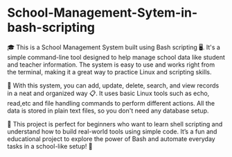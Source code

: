 # School-Management-Sytem-in-bash-scripting
🎓 This is a School Management System built using Bash scripting 🖥️. It's a simple command-line tool designed to help manage school data like student and teacher information. The system is easy to use and works right from the terminal, making it a great way to practice Linux and scripting skills.

📁 With this system, you can add, update, delete, search, and view records in a neat and organized way 📋. It uses basic Linux tools such as echo, read,etc and file handling commands to perform different actions. All the data is stored in plain text files, so you don't need any database setup.

🚀 This project is perfect for beginners who want to learn shell scripting and understand how to build real-world tools using simple code. It’s a fun and educational project to explore the power of Bash and automate everyday tasks in a school-like setup! 🏫

